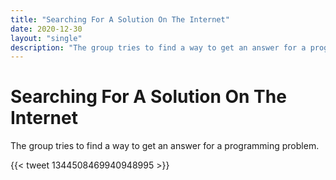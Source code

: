 ```yaml
---
title: "Searching For A Solution On The Internet"
date: 2020-12-30
layout: "single"
description: "The group tries to find a way to get an answer for a programming problem."
---
```


# Searching For A Solution On The Internet

The group tries to find a way to get an answer for a programming problem.

{{< tweet 1344508469940948995 >}}
